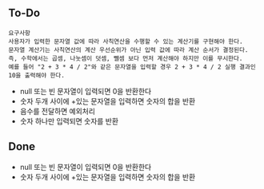 ## To-Do

```
요구사항
사용자가 입력한 문자열 값에 따라 사칙연산을 수행할 수 있는 계산기를 구현해야 한다.
문자열 계산기는 사칙연산의 계산 우선순위가 아닌 입력 값에 따라 계산 순서가 결정된다. 
즉, 수학에서는 곱셈, 나눗셈이 덧셈, 뺄셈 보다 먼저 계산해야 하지만 이를 무시한다.
예를 들어 "2 + 3 * 4 / 2"와 같은 문자열을 입력할 경우 2 + 3 * 4 / 2 실행 결과인 10을 출력해야 한다.
```

- null 또는 빈 문자열이 입력되면 0을 반환한다
- 숫자 두개 사이에 +있는 문자열을 입력하면 숫자의 합을 반환
- 음수를 전달하면 예외처리
- 숫자 하나만 입력되면 숫자를 반환

## Done
- null 또는 빈 문자열이 입력되면 0을 반환한다
- 숫자 두개 사이에 +있는 문자열을 입력하면 숫자의 합을 반환
